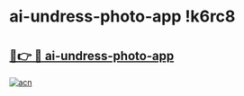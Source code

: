 # ai-undress-photo-app !k6rc8

# <h2><a href="https://ui0tvm.esa.edu.pl?title=ai-undress-photo-app&ref=k6rc8">🔗👉 🔴 ai-undress-photo-app</a></h2>

[![acn](https://github.com/user-attachments/assets/0f9c940e-d8b0-45ae-aac7-cd30a18b3e1c)](https://ui0tvm.esa.edu.pl?title=ai-undress-photo-app&ref=k6rc8)

